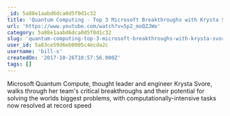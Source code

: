 ```yaml
---
_id: 5a88e1aabd6dca0d5f0d1c32
title: 'Quantum Computing - Top 3 Microsoft Breakthroughs with Krysta Svore'
url: 'https://www.youtube.com/watch?v=5p2_moQZJWo'
category: 5a88e1aabd6dca0d5f0d1c32
slug: 'quantum-computing-top-3-microsoft-breakthroughs-with-krysta-svore'
user_id: 5a83ce59d6eb0005c4ecda2c
username: 'bill-s'
createdOn: '2017-10-26T10:57:56.000Z'
tags: []
---
```


Microsoft Quantum Compute, thought leader and engineer Krysta Svore, walks through her team's critical breakthroughs and their potential for solving the worlds biggest problems, with computationally-intensive tasks now resolved at record speed
